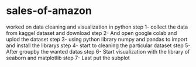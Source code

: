# sales-of-amazon
worked on data cleaning and visualization in python
step 1- collect the data from kaggel dataset and download
step 2- And open google colab and uplod the dataset 
step 3- using python library numpy and pandas to import and install the librarys
step 4- start to cleaning the particular dataset
step 5- After groupby the wanted datas
step 6- Start visualization with the library of seaborn and matplotlib
step 7- Last put the subplot 



